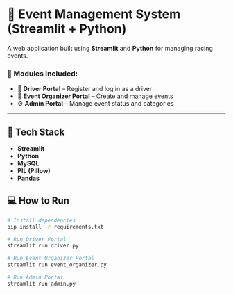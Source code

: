 # 🚀 Event Management System (Streamlit + Python)

A web application built using **Streamlit** and **Python** for managing racing events.

### 🔗 Modules Included:
- 🏁 **Driver Portal** – Register and log in as a driver
- 🎪 **Event Organizer Portal** – Create and manage events
- ⚙️ **Admin Portal** – Manage event status and categories

---

## 🧰 Tech Stack

- **Streamlit**
- **Python** 
- **MySQL**  
- **PIL (Pillow)**  
- **Pandas** 

## 💻 How to Run

```bash
# Install dependencies
pip install -r requirements.txt

# Run Driver Portal
streamlit run driver.py

# Run Event Organizer Portal
streamlit run event_organizer.py

# Run Admin Portal
streamlit run admin.py



